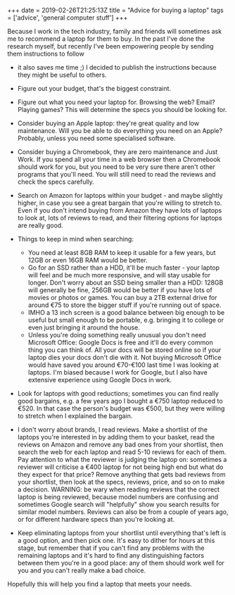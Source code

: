 +++
date = 2019-02-26T21:25:13Z
title = "Advice for buying a laptop"
tags = ['advice', 'general computer stuff']
+++

Because I work in the tech industry, family and friends will sometimes ask me to
recommend a laptop for them to buy. In the past I've done the research myself,
but recently I've been empowering people by sending them instructions to follow

- it also saves me time ;) I decided to publish the instructions because they
  might be useful to others.

- Figure out your budget, that's the biggest constraint.
- Figure out what you need your laptop for. Browsing the web? Email? Playing
  games? This will determine the specs you should be looking for.
- Consider buying an Apple laptop: they're great quality and low maintenance.
  Will you be able to do everything you need on an Apple? Probably, unless you
  need some specialised software.
- Consider buying a Chromebook, they are zero maintenance and Just Work. If you
  spend all your time in a web browser then a Chromebook should work for you,
  but you need to be very sure there aren't other programs that you'll need.
  You will still need to read the reviews and check the specs carefully.
- Search on Amazon for laptops within your budget - and maybe slightly higher,
  in case you see a great bargain that you're willing to stretch to. Even if you
  don't intend buying from Amazon they have lots of laptops to look at, lots of
  reviews to read, and their filtering options for laptops are really good.
- Things to keep in mind when searching:
  - You need at least 8GB RAM to keep it usable for a few years, but 12GB or
    even 16GB RAM would be better.
  - Go for an SSD rather than a HDD, it'll be much faster - your laptop will
    feel and be much more responsive, and will stay usable for longer. Don't
    worry about an SSD being smaller than a HDD: 128GB will generally be fine,
    256GB would be better if you have lots of movies or photos or games. You can
    buy a 2TB external drive for around €75 to store the bigger stuff if you're
    running out of space.
  - IMHO a 13 inch screen is a good balance between big enough to be useful but
    small enough to be portable, e.g. bringing it to college or even just
    bringing it around the house.
  - Unless you're doing something really unusual you don't need Microsoft
    Office: Google Docs is free and it'll do every common thing you can think
    of. All your docs will be stored online so if your laptop dies your docs
    don't die with it. Not buying Microsoft Office would have saved you around
    €70-€100 last time I was looking at laptops. I'm biased because I work for
    Google, but I also have extensive experience using Google Docs in work.
- Look for laptops with good reductions; sometimes you can find really good
  bargains, e.g. a few years ago I bought a €750 laptop reduced to €520. In that
  case the person's budget was €500, but they were willing to stretch when I
  explained the bargain.
- I don't worry about brands, I read reviews. Make a shortlist of the laptops
  you're interested in by adding them to your basket, read the reviews on Amazon
  and remove any bad ones from your shortlist, then search the web for each
  laptop and read 5-10 reviews for each of them. Pay attention to what the
  reviewer is judging the laptop on: sometimes a reviewer will criticise a €400
  laptop for not being high end but what do they expect for that price? Remove
  anything that gets bad reviews from your shortlist, then look at the specs,
  reviews, price, and so on to make a decision. WARNING: be wary when reading
  reviews that the correct laptop is being reviewed, because model numbers are
  confusing and sometimes Google search will "helpfully" show you search results
  for similar model numbers. Reviews can also be from a couple of years ago, or
  for different hardware specs than you're looking at.
- Keep eliminating laptops from your shortlist until everything that's left is a
  good option, and then pick one. It's easy to dither for hours at this stage,
  but remember that if you can't find any problems with the remaining laptops
  and it's hard to find any distinguishing factors between them you're in a good
  place: any of them should work well for you and you can't really make a bad
  choice.

Hopefully this will help you find a laptop that meets your needs.
